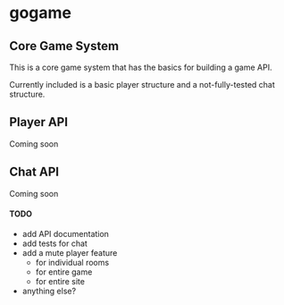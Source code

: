 # gogame

## Core Game System

This is a core game system that has the basics for building a game API.

Currently included is a basic player structure and a not-fully-tested chat structure.

## Player API

Coming soon

## Chat API

Coming soon

#### TODO
- add API documentation
- add tests for chat
- add a mute player feature
    - for individual rooms
    - for entire game
    - for entire site
- anything else?